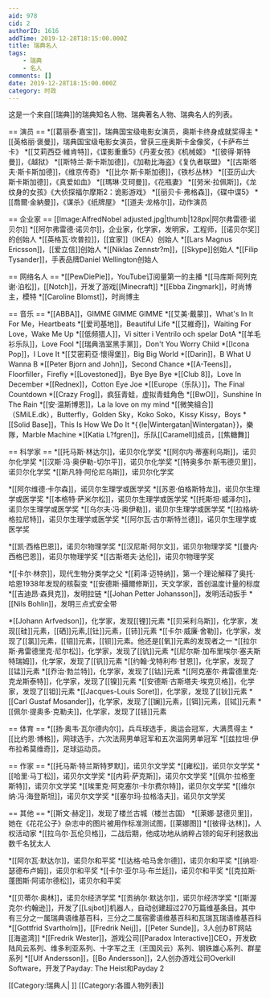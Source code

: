 ```yaml
---
aid: 978
cid: 2
authorID: 1616
addTime: 2019-12-28T18:15:00.000Z
title: 瑞典名人
tags:
    - 瑞典
    - 名人
comments: []
date: 2019-12-28T18:15:00.000Z
category: 时政
---
```


这是一个来自\[\[瑞典\]\]的瑞典知名人物、瑞典著名人物、瑞典名人的列表。

\== 演员 == \*\[\[葛丽泰·嘉宝\]\]，瑞典国宝级电影女演员，奥斯卡终身成就奖得主 \*\[\[英格丽·褒曼\]\]，瑞典国宝级电影女演员，曾获三座奥斯卡金像奖，《卡萨布兰卡》 \*\[\[艾莉西亞·維肯特\]\]，《谍影重重5》《丹麦女孩》《机械姬》 \*\[\[彼得·斯特曼\]\]，《越狱》 \*\[\[斯特兰·斯卡斯加德\]\]，《加勒比海盗》《复仇者联盟》 \*\[\[古斯塔夫·斯卡斯加德\]\]，《维京传奇》 \*\[\[比尔·斯卡斯加德\]\]，《铁杉丛林》 \*\[\[亚历山大·斯卡斯加德\]\]，《真爱如血》 \*\[\[瑪琳·艾珂曼\]\]，《花瓶妻》 \*\[\[劳米·拉佩斯\]\]，《龙纹身的女孩》《大侦探福尔摩斯2：诡影游戏》 \*\[\[丽贝卡·弗格森\]\]，《碟中谍5》 \*\[\[喬爾·金納曼\]\]，《谋杀》《纸牌屋》 \*\[\[道夫·龙格尔\]\]，动作演员

\== 企业家 == \[\[Image:AlfredNobel adjusted.jpg|thumb|128px|阿尔弗雷德·诺贝尔\]\] \*\[\[阿尔弗雷德·诺贝尔\]\]，企业家，化学家，发明家，工程师，\[\[诺贝尔奖\]\]的创始人 \*\[\[英格瓦·坎普拉\]\]，\[\[宜家\]\]（IKEA）创始人 \*\[\[Lars Magnus Ericsson\]\]，\[\[爱立信\]\]创始人 \*\[\[Niklas Zennstr?m\]\]，\[\[Skype\]\]创始人 \*\[\[Filip Tysander\]\]，手表品牌Daniel Wellington创始人

\== 网络名人 == \*\[\[PewDiePie\]\]，YouTube订阅量第一的主播 \*\[\[马库斯·阿列克谢·泊松\]\]，\[\[Notch\]\]，开发了游戏\[\[Minecraft\]\] \*\[\[Ebba Zingmark\]\]，时尚博主，模特 \*\[\[Caroline Blomst\]\]，时尚博主

\== 音乐 == \*\[\[ABBA\]\]，GIMME GIMME GIMME \*\[\[艾美·戴蒙\]\]，What's In It For Me，Heartbeats \*\[\[爱司基地\]\]，Beautiful Life \*\[\[艾維奇\]\]，Waiting For Love，Wake Me Up \*\[\[低频猎人\]\]，Vi sitter i Ventrilo och spelar DotA \*\[\[羊毛衫乐队\]\]，Love Fool \*\[\[瑞典浩室黑手黨\]\]，Don't You Worry Child \*\[\[Icona Pop\]\]，I Love It \*\[\[艾密莉亞·懷得堡\]\]，Big Big World \*\[\[Darin\]\]，B What U Wanna B \*\[\[Peter Bjorn and John\]\]，Second Chance \*\[\[A-Teens\]\]，Floorfiller，Firefly \*\[\[Lovestoned\]\]，Bye Bye Bye \*\[\[Club 8\]\]，Love In December \*\[\[Rednex\]\]，Cotton Eye Joe \*\[\[Europe（乐队）\]\]，The Final Countdown \*\[\[Crazy Frog\]\]，疯狂青蛙，虚拟青蛙角色 \*\[\[BwO\]\]，Sunshine In The Rain \*\[\[安·温斯博恩\]\]，La la love on my mind \*\[\[微笑組合\]\]（SMiLE.dk），Butterfly，Golden Sky，Koko Soko，Kissy Kissy，Boys \*\[\[Solid Base\]\]，This Is How We Do It \*{ {le|Wintergatan|Wintergatan} }，樂隊，Marble Machine \*\[\[Katia L?fgren\]\]，乐队\[\[Caramell\]\]成员，\[\[焦糖舞\]\]

\== 科学家 == \*\[\[托马斯·林达尔\]\]，诺贝尔化学奖 \*\[\[阿尔内·蒂塞利乌斯\]\]，诺贝尔化学奖 \*\[\[汉斯·冯·奥伊勒-切尔平\]\]，诺贝尔化学奖 \*\[\[特奥多尔·斯韦德贝里\]\]，诺贝尔化学奖 \*\[\[斯凡特·阿伦尼乌斯\]\]，诺贝尔化学奖

\*\[\[阿尔维德·卡尔森\]\]，诺贝尔生理学或医学奖 \*\[\[苏恩·伯格斯特龙\]\]，诺贝尔生理学或医学奖 \*\[\[本格特·萨米尔松\]\]，诺贝尔生理学或医学奖 \*\[\[托斯坦·威泽尔\]\]，诺贝尔生理学或医学奖 \*\[\[乌尔夫·冯·奥伊勒\]\]，诺贝尔生理学或医学奖 \*\[\[拉格纳·格拉尼特\]\]，诺贝尔生理学或医学奖 \*\[\[阿尔瓦·古尔斯特兰德\]\]，诺贝尔生理学或医学奖

\*\[\[凯·西格巴恩\]\]，诺贝尔物理学奖 \*\[\[汉尼斯·阿尔文\]\]，诺贝尔物理学奖 \*\[\[曼内·西格巴恩\]\]，诺贝尔物理学奖 \*\[\[古斯塔夫·达伦\]\]，诺贝尔物理学奖

\*\[\[卡尔·林奈\]\]，现代生物分类学之父 \*\[\[莉泽·迈特纳\]\]，第一个理论解释了奥托·哈恩1938年发现的核裂变 \*\[\[安德斯·攝爾修斯\]\]，天文学家，首创温度计量的标度 \*\[\[吉迪昂·森貝克\]\]，发明拉链 \*\[\[Johan Petter Johansson\]\]，发明活动扳手 \*\[\[Nils Bohlin\]\]，发明三点式安全带

\*\[\[Johann Arfvedson\]\]，化学家，发现\[\[锂\]\]元素 \*\[\[贝采利乌斯\]\]，化学家，发现\[\[硅\]\]元素，\[\[硒\]\]元素,\[\[钍\]\]元素，\[\[铈\]\]元素 \*\[\[卡尔·威廉·舍勒\]\]，化学家，发现了\[\[氯\]\]元素，\[\[钼\]\]元素，\[\[钡\]\]元素。他还是\[\[氧\]\]元素的发现者之一 \*\[\[拉尔斯·弗雷德里克·尼尔松\]\]，化学家，发现了\[\[钪\]\]元素 \*\[\[尼尔斯·加布里埃尔·塞夫斯特瑞姆\]\]，化学家，发现了\[\[钒\]\]元素 \*\[\[约翰·戈特利布·甘恩\]\]，化学家，发现了\[\[锰\]\]元素 \*\[\[乔治·勃兰特\]\]，化学家，发现了\[\[钴\]\]元素 \*\[\[阿克塞尔·弗雷德里克·克龙斯泰特\]\]，化学家，发现了\[\[镍\]\]元素 \*\[\[安德斯·古斯塔夫·埃克贝格\]\]，化学家，发现了\[\[钽\]\]元素 \*\[\[Jacques-Louis Soret\]\]，化学家，发现了\[\[钬\]\]元素 \*\[\[Carl Gustaf Mosander\]\]，化学家，发现了\[\[镧\]\]元素，\[\[铒\]\]元素，\[\[铽\]\]元素 \*\[\[佩尔·提奥多·克勒夫\]\]，化学家，发现了\[\[铥\]\]元素

\== 体育 == \*\[\[扬·奥韦·瓦尔德内尔\]\]，兵乓球选手，奥运会冠军，大满贯得主 \*\[\[比约恩·博格\]\]，网球选手，六次法网男单冠军和五次温网男单冠军 \*\[\[兹拉坦·伊布拉希莫维奇\]\]，足球运动员。

\== 作家 == \*\[\[托马斯·特兰斯特罗默\]\]，诺贝尔文学奖 \*\[\[雍松\]\]，诺贝尔文学奖 \*\[\[哈里·马丁松\]\]，诺贝尔文学奖 \*\[\[内莉·萨克斯\]\]，诺贝尔文学奖 \*\[\[佩尔·拉格奎斯特\]\]，诺贝尔文学奖 \*\[\[埃里克·阿克塞尔·卡尔费尔特\]\]，诺贝尔文学奖 \*\[\[维尔纳·冯·海登斯坦\]\]，诺贝尔文学奖 \*\[\[塞尔玛·拉格洛夫\]\]，诺贝尔文学奖

\== 其他 == \*\[\[斯文·赫定\]\]，发现了楼兰古城（楼兰古国） \*\[\[莱娜·瑟德贝里\]\]，她在《花花公子》杂志中的图片被用作标准测试图，\[\[莱娜图\]\] \*\[\[彼得·达林\]\]，人权活动家 \*\[\[拉乌尔·瓦伦贝格\]\]，二战后期，他成功地从纳粹占领的匈牙利拯救出数千名犹太人

\*\[\[阿尔瓦·默达尔\]\]，诺贝尔和平奖 \*\[\[达格·哈马舍尔德\]\]，诺贝尔和平奖 \*\[\[纳坦·瑟德布卢姆\]\]，诺贝尔和平奖 \*\[\[卡尔·亚尔马·布兰廷\]\]，诺贝尔和平奖 \*\[\[克拉斯·蓬图斯·阿诺尔德松\]\]，诺贝尔和平奖

\*\[\[贝蒂尔·奥林\]\]，诺贝尔经济学奖 \*\[\[贡纳尔·默达尔\]\]，诺贝尔经济学奖 \*\[\[斯渥克尔·约翰逊\]\]，开发了\[\[Lsjbot\]\]机器人，自动创建超过270万篇维基条目。其中有三分之一属瑞典语维基百科，三分之二属宿雾语维基百科和瓦瑞瓦瑞语维基百科 \*\[\[Gottfrid Svartholm\]\]，\[\[Fredrik Neij\]\]，\[\[Peter Sunde\]\]，3人创办BT网站\[\[海盗湾\]\] \*\[\[Fredrik Wester\]\]，游戏公司\[\[Paradox Interactive\]\]CEO，开发欧陆风云系列、维多利亚系列、十字军之王（王国风云）系列、钢铁雄心系列、群星系列 \*\[\[Ulf Andersson\]\]，\[\[Bo Andersson\]\]，2人创办游戏公司Overkill Software，开发了Payday: The Heist和Payday 2

\[\[Category:瑞典人| \]\] \[\[Category:各國人物列表\]\]
